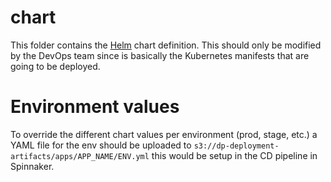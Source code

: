 # chart

This folder contains the [Helm](https://helm.sh/) chart definition. This should only be modified by the DevOps
team since is basically the Kubernetes manifests that are going to be deployed.

# Environment values

To override the different chart values per environment (prod, stage, etc.) a YAML file for the env should be uploaded to
`s3://dp-deployment-artifacts/apps/APP_NAME/ENV.yml` this would be setup in the CD pipeline in Spinnaker.
